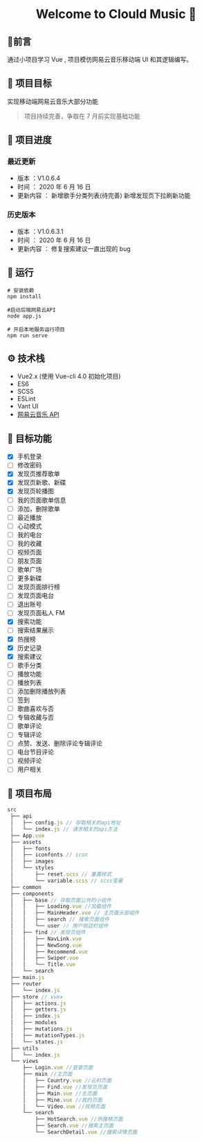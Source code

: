 <h1 align="center">Welcome to Clould Music 👋</h1>

## :speech_balloon:前言

通过小项目学习 Vue , 项目模仿网易云音乐移动端 UI 和其逻辑编写。

## :muscle: 项目目标

实现移动端网易云音乐大部分功能

> 项目持续完善，争取在 7 月前实现基础功能

## :eyes: 项目进度

### 最近更新

-   版本 ：V1.0.6.4
-   时间 ： 2020 年 6 月 16 日
-   更新内容 ：
    新增歌手分类列表(待完善)
    新增发现页下拉刷新功能

### 历史版本

-   版本 ：V1.0.6.3.1
-   时间 ： 2020 年 6 月 16 日
-   更新内容 ： 修复搜索建议一直出现的 bug

## 🚀 运行

```
# 安装依赖
npm install
```

```
#启动后端网易云API
node app.js
```

```
# 开启本地服务运行项目
npm run serve
```

## ⚙ 技术栈

-   Vue2.x (使用 Vue-cli 4.0 初始化项目)
-   ES6
-   SCSS
-   ESLint
-   Vant UI
-   [网易云音乐 API](https://binaryify.github.io/NeteaseCloudMusicApi/#/)

## :mega: 目标功能

-   [x] 手机登录
-   [ ] 修改密码
-   [x] 发现页推荐歌单
-   [x] 发现页新歌、新碟
-   [x] 发现页轮播图
-   [ ] 我的页面歌单信息
-   [ ] 添加，删除歌单
-   [ ] 最近播放
-   [ ] 心动模式
-   [ ] 我的电台
-   [ ] 我的收藏
-   [ ] 视频页面
-   [ ] 朋友页面
-   [ ] 歌单广场
-   [ ] 更多新碟
-   [ ] 发现页面排行榜
-   [ ] 发现页面电台
-   [ ] 退出账号
-   [ ] 发现页面私人 FM
-   [x] 搜索功能
-   [ ] 搜索结果展示
-   [x] 热搜榜
-   [x] 历史记录
-   [x] 搜索建议
-   [ ] 歌手分类
-   [ ] 播放功能
-   [ ] 播放列表
-   [ ] 添加删除播放列表
-   [ ] 签到
-   [ ] 歌曲喜欢与否
-   [ ] 专辑收藏与否
-   [ ] 歌单评论
-   [ ] 专辑评论
-   [ ] 点赞、发送、删除评论专辑评论
-   [ ] 电台节目评论
-   [ ] 视频评论
-   [ ] 用户相关

## :page_with_curl: 项目布局

```js
src
 ├── api
 │   ├── config.js // 存取相关的api地址
 │   └── index.js // 请求相关的api方法
 ├── App.vue
 ├── assets
 │   ├── fonts
 │   ├── iconfonts // icon
 │   ├── images
 │   └── styles
 │       ├── reset.scss // 重置样式
 │       └── variable.scss // scss变量
 ├── common
 ├── components
 │   ├── base // 存取页面公共的小组件
 │   │   ├── Loading.vue //加载组件
 │   │   ├── MainHeader.vue // 主页面头部组件
 │   │   ├── search // 搜索页面组件
 │   │   └── user // 用户侧边栏组件
 │   ├── find // 发现页组件
 │   │   ├── NavLink.vue
 │   │   ├── NewSong.vue
 │   │   ├── Recommend.vue
 │   │   ├── Swiper.vue
 │   │   └── Title.vue
 │   └── search
 ├── main.js
 ├── router
 │   └── index.js
 ├── store // vuex
 │   ├── actions.js
 │   ├── getters.js
 │   ├── index.js
 │   ├── modules
 │   ├── mutations.js
 │   ├── mutationTypes.js
 │   └── states.js
 ├── utils
 │   └── index.js
 └── views
     ├── Login.vue //登录页面
     ├── main //主页面
     │   ├── Country.vue //云村页面
     │   ├── Find.vue //发现页页面
     │   ├── Main.vue //主页面
     │   ├── Mine.vue //我的页面
     │   └── Video.vue //视频页面
     └── search
         ├── HotSearch.vue //热搜榜页面
         ├── Search.vue //搜索主页面
         └── SearchDetail.vue //搜索详情页面
```
